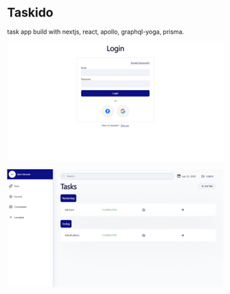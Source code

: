 # Taskido
task app build with nextjs, react, apollo, graphql-yoga, prisma. 


![taskapp](/client/static/screencapture-localhost-1800-login-2020-07-21-07_08_43.png "login")


![taskapp](/client/static/screencapture-localhost-1800-2020-07-21-07_08_04.png "home")


